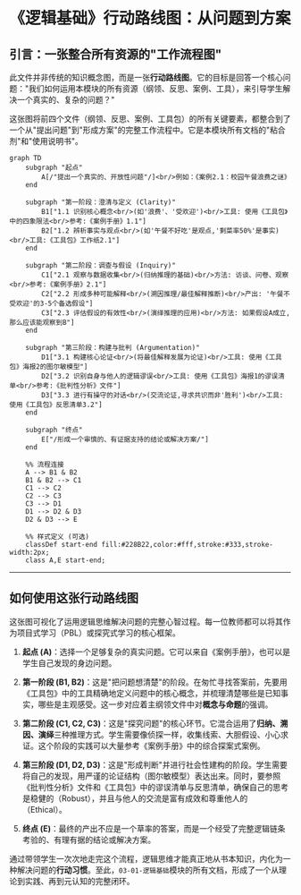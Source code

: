 # 《逻辑基础》行动路线图：从问题到方案

## 引言：一张整合所有资源的"工作流程图"

此文件并非传统的知识概念图，而是一张**行动路线图**。它的目标是回答一个核心问题："我们如何运用本模块的所有资源（纲领、反思、案例、工具），来引导学生解决一个真实的、复杂的问题？"

这张图将前四个文件（纲领、反思、案例、工具包）的所有关键要素，都整合到了一个从"提出问题"到"形成方案"的完整工作流程中。它是本模块所有文档的"粘合剂"和"使用说明书"。

```mermaid
graph TD
    subgraph "起点"
        A[/"提出一个真实的、开放性问题"/]<br/>例如：《案例2.1：校园午餐浪费之谜》
    end

    subgraph "第一阶段：澄清与定义 (Clarity)"
        B1["1.1 识别核心概念<br/>(如'浪费'、'受欢迎')<br/>工具: 使用《工具包》中的四象限法<br/>参考:《案例手册》1.1"]
        B2["1.2 辨析事实与观点<br/>(如'午餐不好吃'是观点,'剩菜率50%'是事实)<br/>工具:《工具包》工作纸2.1"]
    end

    subgraph "第二阶段：调查与假设 (Inquiry)"
        C1["2.1 观察与数据收集<br/>(归纳推理的基础)<br/>方法: 访谈、问卷、观察<br/>参考:《案例手册》2.1"]
        C2["2.2 形成多种可能解释<br/>(溯因推理/最佳解释推断)<br/>产出: '午餐不受欢迎'的3-5个备选假设"]
        C3["2.3 评估假设的有效性<br/>(演绎推理的应用)<br/>方法: 如果假设A成立,那么应该能观察到B"]
    end

    subgraph "第三阶段：构建与批判 (Argumentation)"
        D1["3.1 构建核心论证<br/>(将最佳解释发展为论证)<br/>工具: 使用《工具包》海报2的图尔敏模型"]
        D2["3.2 识别自身与他人的逻辑谬误<br/>工具: 使用《工具包》海报1的谬误清单<br/>参考:《批判性分析》文件"]
        D3["3.3 进行有操守的对话<br/>(交流论证,寻求共识而非'胜利')<br/>工具: 使用《工具包》反思清单3.2"]
    end

    subgraph "终点"
        E["/形成一个审慎的、有证据支持的结论或解决方案/"]
    end

    %% 流程连接
    A --> B1 & B2
    B1 & B2 --> C1
    C1 --> C2
    C2 --> C3
    C3 --> D1
    D1 --> D2 & D3
    D2 & D3 --> E

    %% 样式定义 (可选)
    classDef start-end fill:#228B22,color:#fff,stroke:#333,stroke-width:2px;
    class A,E start-end;
```

---

## 如何使用这张行动路线图

这张图可视化了运用逻辑思维解决问题的完整心智过程。每一位教师都可以将其作为项目式学习（PBL）或探究式学习的核心框架。

1. **起点 (A)**：选择一个足够复杂的真实问题。它可以来自《案例手册》，也可以是学生自己发现的身边问题。

2. **第一阶段 (B1, B2)**：这是"把问题想清楚"的阶段。在匆忙寻找答案前，先要用《工具包》中的工具精确地定义问题中的核心概念，并梳理清楚哪些是已知事实，哪些是主观感受。这一步对应着主纲领文件中对**概念与命题**的强调。

3. **第二阶段 (C1, C2, C3)**：这是"探究问题"的核心环节。它混合运用了**归纳、溯因、演绎**三种推理方式。学生需要像侦探一样，收集线索、大胆假设、小心求证。这个阶段的实践可以大量参考《案例手册》中的综合探案式案例。

4. **第三阶段 (D1, D2, D3)**：这是"形成判断"并进行社会性建构的阶段。学生需要将自己的发现，用严谨的论证结构（图尔敏模型）表达出来。同时，要参照《批判性分析》文件和《工具包》中的谬误清单与反思清单，确保自己的思考是稳健的（Robust），并且与他人的交流是富有成效和尊重他人的（Ethical）。

5. **终点 (E)**：最终的产出不应是一个草率的答案，而是一个经受了完整逻辑链条考验的、有理有据的结论或解决方案。

通过带领学生一次次地走完这个流程，逻辑思维才能真正地从书本知识，内化为一种解决问题的**行动习惯**。至此，`03-01-逻辑基础`模块的所有文档，形成了一个从理论到实践、再到元认知的完整闭环。
